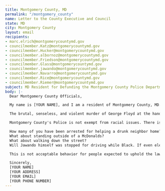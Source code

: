 ```yaml
---
title: Montgomery County, MD
permalink: "/montgomery_county"
name: Letter to the County Executive and Council
state: MD
city: Montgomery County
layout: email
recipients:
- marc.elrich@montgomerycountymd.gov
- councilmember.Katz@montgomerycountymd.gov
- councilmember.Hucker@montgomerycountymd.gov
- councilmember.albornoz@montgomerycountymd.gov
- councilmember.Friedson@montgomerycountymd.gov
- councilmember.Glass@montgomerycountymd.gov
- councilmember.jawando@montgomerycountymd.gov
- councilmember.Navarro@montgomerycountymd.gov
- councilmember.Rice@montgomerycountymd.gov
- councilmember.Riemer@montgomerycountymd.gov
subject: MD Resident for Defunding the Montgomery County Police Department
body: |-
  Dear Montgomery County Officials,

  My name is [YOUR NAME], and I am a resident of Montgomery County, MD. This past week, our nation has been gripped by protests calling for rapid and meaningful change with regard to police behavior, an end to racism and anti-Blackness, and immediate reform in how Black people are treated in America. Our county has been at the forefront of much of this action.

  The brutal, senseless, and violent murder of George Floyd at the hands of police officers derelict in their duties to protect and serve is deeply disturbing. We, as a nation, are in need of a drastic overhaul in policing. Systems of oppression must be undone, and reallocating much of the budget for the MPD to programs and city-led initiatives that support education, rehabilitation, public health, and community-oriented initiatives is a goal that must be achieved.

  Montgomery County's Police is not exempt from racial issues. There is story after story of Black people being harassed, searched and arrested for simple being Black.

  How many of you have been arrested for helping a drunk neighbor home?
  What about standing outside of a McDonalds?
  What about walking down the street?
  Will Jawando himself was stopped for driving while Black. If even elected officials are not safe from this treatment, how can the average person have any sense of safety and trust in the police?

  This is not acceptable behavior for people expected to uphold the law and keep all members of the community safe. There are consequences to actions. Even if you wear a badge.

  Sincerely,
  [YOUR NAME]
  [YOUR ADDRESS]
  [YOUR EMAIL]
  [YOUR PHONE NUMBER]
---
```

